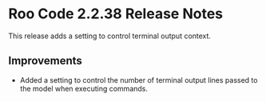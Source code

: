 # Roo Code 2.2.38 Release Notes

This release adds a setting to control terminal output context.

## Improvements

*   Added a setting to control the number of terminal output lines passed to the model when executing commands.
